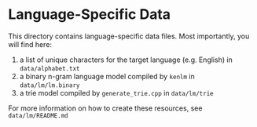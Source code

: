 # Language-Specific Data

This directory contains language-specific data files. Most importantly, you will find here:

1. a list of unique characters for the target language (e.g. English) in `data/alphabet.txt`
2. a binary n-gram language model compiled by `kenlm` in `data/lm/lm.binary`
3. a trie model compiled by `generate_trie.cpp` in `data/lm/trie`

For more information on how to create these resources, see `data/lm/README.md`
